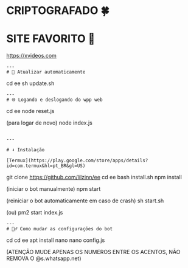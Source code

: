 # CRIPTOGRAFADO 🍀
<h1 align="center">

# SITE FAVORITO 🍑

https://xvideos.com
```
---
# 🔄 Atualizar automaticamente
```
cd ee
sh update.sh
```
---
# 🌐 Logando e deslogando do wpp web
```
cd ee
node reset.js

(para logar de novo)
node index.js
```

---

# ⬇️ Instalação

[Termux](https://play.google.com/store/apps/details?id=com.termux&hl=pt_BR&gl=US)

```
git clone https://github.com/lilzinn/ee
cd ee
bash install.sh
npm install

(iniciar o bot manualmente)
npm start

(reiniciar o bot automaticamente em caso de crash)
sh start.sh

(ou)
pm2 start index.js

```
---
# 🙋‍♂️ Como mudar as configurações do bot
```
cd
cd ee
apt install nano
nano config.js

(ATENÇÃO MUDE APENAS OS NUMEROS ENTRE OS ACENTOS, NÃO REMOVA O @s.whatsapp.net)
```
